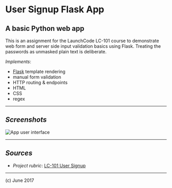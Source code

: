 # User Signup Flask App
## A basic Python web app

This is an assignment for the LaunchCode LC-101 course to demonstrate web form and server side input validation basics using Flask. Treating the passwords as unmasked plain text is deliberate.

_Implements_:

- [Flask](http://flask.pocoo.org/) template rendering
- manual form validation
- HTTP routing & endpoints
- HTML
- CSS
- regex

***

## _Screenshots_

![App user interface](/images/ui.webp)

***

## _Sources_

- _Project rubric_: [LC-101 User Signup](http://education.launchcode.org/web-fundamentals/assignments/user-signup/)

***

(c) June 2017